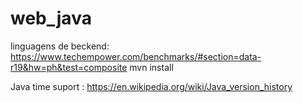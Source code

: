 # web_java

linguagens de beckend: https://www.techempower.com/benchmarks/#section=data-r19&hw=ph&test=composite
mvn install

Java time suport : https://en.wikipedia.org/wiki/Java_version_history
